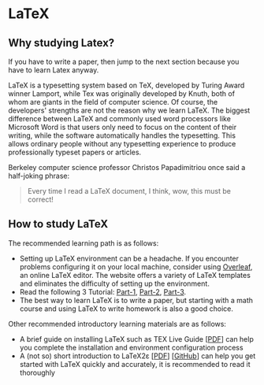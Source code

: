 # LaTeX

## Why studying Latex?

If you have to write a paper, then jump to the next section because you have to learn Latex anyway.

LaTeX is a typesetting system based on TeX, developed by Turing Award winner Lamport, while Tex was originally developed by Knuth, both of whom are giants in the field of computer science. Of course, the developers' strengths are not the reason why we learn LaTeX. The biggest difference between LaTeX and commonly used word processors like Microsoft Word is that users only need to focus on the content of their writing, while the software automatically handles the typesetting. This allows ordinary people without any typesetting experience to produce professionally typeset papers or articles.  

Berkeley computer science professor Christos Papadimitriou once said a half-joking phrase:

> Every time I read a LaTeX document, I think, wow, this must be correct!

## How to study LaTeX

The recommended learning path is as follows:

- Setting up LaTeX environment can be a headache. If you encounter problems configuring it on your local machine, consider using [Overleaf], an online LaTeX editor. The website offers a variety of LaTeX templates and eliminates the difficulty of setting up the environment.
- Read the following 3 Tutorial: [Part-1], [Part-2], [Part-3].
- The best way to learn LaTeX is to write a paper, but starting with a math course and using LaTeX to write homework is also a good choice. 

[Overleaf]: https://www.overleaf.com
[Part-1]: https://www.overleaf.com/latex/learn/free-online-introduction-to-latex-part-1
[Part-2]: https://www.overleaf.com/latex/learn/free-online-introduction-to-latex-part-2
[Part-3]: https://www.overleaf.com/latex/learn/free-online-introduction-to-latex-part-3

Other recommended introductory learning materials are as follows:

- A brief guide on installing LaTeX such as TEX Live Guide [[PDF](https://tug.org/texlive/)] can help you complete the installation and environment configuration process
- A (not so) short introduction to LaTeX2ε [[PDF](https://tobi.oetiker.ch/lshort/lshort.pdf)] [[GitHub](https://github.com/CTeX-org/lshort-zh-cn)] can help you get started with LaTeX quickly and accurately, it is recommended to read it thoroughly
